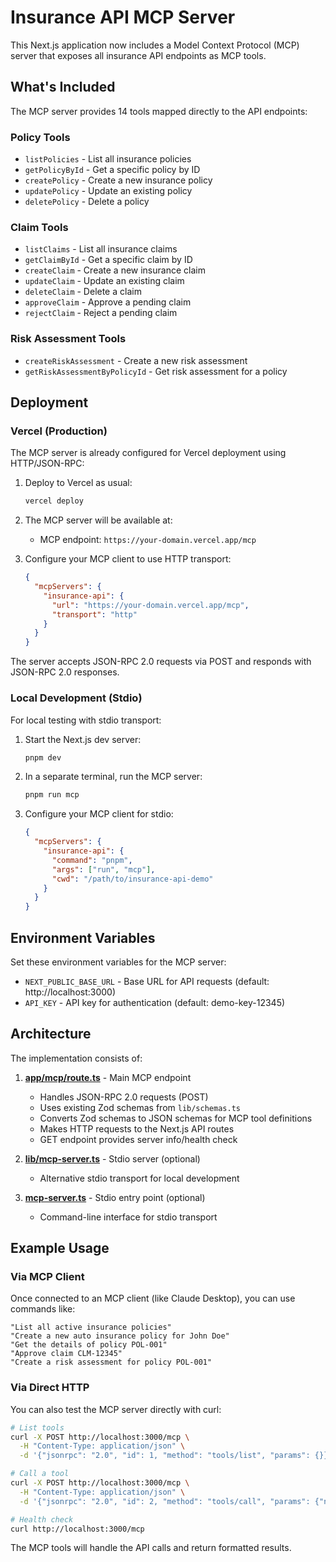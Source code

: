 # Insurance API MCP Server

This Next.js application now includes a Model Context Protocol (MCP) server that exposes all insurance API endpoints as MCP tools.

## What's Included

The MCP server provides 14 tools mapped directly to the API endpoints:

### Policy Tools
- `listPolicies` - List all insurance policies
- `getPolicyById` - Get a specific policy by ID
- `createPolicy` - Create a new insurance policy
- `updatePolicy` - Update an existing policy
- `deletePolicy` - Delete a policy

### Claim Tools
- `listClaims` - List all insurance claims
- `getClaimById` - Get a specific claim by ID
- `createClaim` - Create a new insurance claim
- `updateClaim` - Update an existing claim
- `deleteClaim` - Delete a claim
- `approveClaim` - Approve a pending claim
- `rejectClaim` - Reject a pending claim

### Risk Assessment Tools
- `createRiskAssessment` - Create a new risk assessment
- `getRiskAssessmentByPolicyId` - Get risk assessment for a policy

## Deployment

### Vercel (Production)

The MCP server is already configured for Vercel deployment using HTTP/JSON-RPC:

1. Deploy to Vercel as usual:
   ```bash
   vercel deploy
   ```

2. The MCP server will be available at:
   - MCP endpoint: `https://your-domain.vercel.app/mcp`

3. Configure your MCP client to use HTTP transport:
   ```json
   {
     "mcpServers": {
       "insurance-api": {
         "url": "https://your-domain.vercel.app/mcp",
         "transport": "http"
       }
     }
   }
   ```

The server accepts JSON-RPC 2.0 requests via POST and responds with JSON-RPC 2.0 responses.

### Local Development (Stdio)

For local testing with stdio transport:

1. Start the Next.js dev server:
   ```bash
   pnpm dev
   ```

2. In a separate terminal, run the MCP server:
   ```bash
   pnpm run mcp
   ```

3. Configure your MCP client for stdio:
   ```json
   {
     "mcpServers": {
       "insurance-api": {
         "command": "pnpm",
         "args": ["run", "mcp"],
         "cwd": "/path/to/insurance-api-demo"
       }
     }
   }
   ```

## Environment Variables

Set these environment variables for the MCP server:

- `NEXT_PUBLIC_BASE_URL` - Base URL for API requests (default: http://localhost:3000)
- `API_KEY` - API key for authentication (default: demo-key-12345)

## Architecture

The implementation consists of:

1. **[app/mcp/route.ts](app/mcp/route.ts)** - Main MCP endpoint
   - Handles JSON-RPC 2.0 requests (POST)
   - Uses existing Zod schemas from `lib/schemas.ts`
   - Converts Zod schemas to JSON schemas for MCP tool definitions
   - Makes HTTP requests to the Next.js API routes
   - GET endpoint provides server info/health check

2. **[lib/mcp-server.ts](lib/mcp-server.ts)** - Stdio server (optional)
   - Alternative stdio transport for local development

3. **[mcp-server.ts](mcp-server.ts)** - Stdio entry point (optional)
   - Command-line interface for stdio transport

## Example Usage

### Via MCP Client

Once connected to an MCP client (like Claude Desktop), you can use commands like:

```
"List all active insurance policies"
"Create a new auto insurance policy for John Doe"
"Get the details of policy POL-001"
"Approve claim CLM-12345"
"Create a risk assessment for policy POL-001"
```

### Via Direct HTTP

You can also test the MCP server directly with curl:

```bash
# List tools
curl -X POST http://localhost:3000/mcp \
  -H "Content-Type: application/json" \
  -d '{"jsonrpc": "2.0", "id": 1, "method": "tools/list", "params": {}}'

# Call a tool
curl -X POST http://localhost:3000/mcp \
  -H "Content-Type: application/json" \
  -d '{"jsonrpc": "2.0", "id": 2, "method": "tools/call", "params": {"name": "listPolicies", "arguments": {}}}'

# Health check
curl http://localhost:3000/mcp
```

The MCP tools will handle the API calls and return formatted results.
